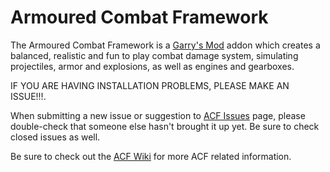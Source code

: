 # Armoured Combat Framework

The Armoured Combat Framework is a [Garry's Mod][] addon which creates a balanced, realistic and fun to play combat damage system, simulating projectiles, armor and explosions, as well as engines and gearboxes.

IF YOU ARE HAVING INSTALLATION PROBLEMS, PLEASE MAKE AN ISSUE!!!.

When submitting a new issue or suggestion to [ACF Issues][] page, please double-check that someone else hasn't brought it up yet. Be sure to check closed issues as well.

Be sure to check out the [ACF Wiki][] for more ACF related information.
  
[Garry's Mod]: <http://garrysmod.com/>
[ACF Issues]: <https://github.com/freedom7341/ACF-4/issues>
[ACF Wiki]: <https://github.com/freedom7341/ACF-4/wiki>
